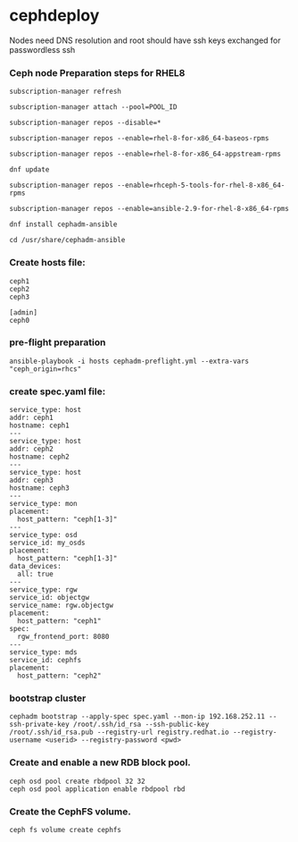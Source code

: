 # cephdeploy 

Nodes need DNS resolution and root should have ssh keys exchanged for passwordless ssh

### Ceph node Preparation steps for RHEL8

```
subscription-manager refresh

subscription-manager attach --pool=POOL_ID

subscription-manager repos --disable=*

subscription-manager repos --enable=rhel-8-for-x86_64-baseos-rpms

subscription-manager repos --enable=rhel-8-for-x86_64-appstream-rpms

dnf update

subscription-manager repos --enable=rhceph-5-tools-for-rhel-8-x86_64-rpms

subscription-manager repos --enable=ansible-2.9-for-rhel-8-x86_64-rpms

dnf install cephadm-ansible

cd /usr/share/cephadm-ansible
```
### Create hosts file:

```
ceph1 
ceph2 
ceph3
 
[admin] 
ceph0
```

### pre-flight preparation
```
ansible-playbook -i hosts cephadm-preflight.yml --extra-vars "ceph_origin=rhcs"
```

### create spec.yaml file:
```
service_type: host
addr: ceph1
hostname: ceph1
---
service_type: host
addr: ceph2
hostname: ceph2
---
service_type: host
addr: ceph3
hostname: ceph3
---
service_type: mon
placement:
  host_pattern: "ceph[1-3]"
---
service_type: osd
service_id: my_osds
placement:
  host_pattern: "ceph[1-3]"
data_devices:
  all: true
---
service_type: rgw
service_id: objectgw
service_name: rgw.objectgw
placement:
  host_pattern: "ceph1"
spec:
  rgw_frontend_port: 8080
---
service_type: mds
service_id: cephfs
placement:
  host_pattern: "ceph2"
 ```
 
### bootstrap cluster
```
cephadm bootstrap --apply-spec spec.yaml --mon-ip 192.168.252.11 --ssh-private-key /root/.ssh/id_rsa --ssh-public-key /root/.ssh/id_rsa.pub --registry-url registry.redhat.io --registry-username <userid> --registry-password <pwd>
```


### Create and enable a new RDB block pool.
```
ceph osd pool create rbdpool 32 32
ceph osd pool application enable rbdpool rbd
```

### Create the CephFS volume.
```
ceph fs volume create cephfs
```
